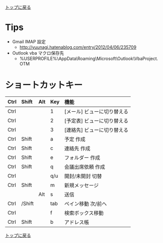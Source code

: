 [トップに戻る](../index.md)

# Tips
- Gmail IMAP 設定
	- http://yuunagi.hatenablog.com/entry/2012/04/06/235709
- Outlook vba マクロ保存先
	- %USERPROFILE%\AppData\Roaming\Microsoft\Outlook\VbaProject.OTM

# ショートカットキー

|Ctrl|Shift|Alt|Key|機能|
|:---|:---|:---|:---|:---|
|Ctrl|||1|[メール] ビューに切り替える|
|Ctrl|||2|[予定表] ビューに切り替える|
|Ctrl|||3|[連絡先] ビューに切り替える|
|Ctrl|Shift||a|予定 作成|
|Ctrl|Shift||c|連絡先 作成|
|Ctrl|Shift||e|フォルダー 作成|
|Ctrl|Shift||q|会議出席依頼 作成|
|Ctrl|||q/u|開封/未開封 切替|
|Ctrl|Shift||m|新規メッセージ|
|||Alt|s|送信|
|Ctrl|/Shift||tab|ペイン移動 次/前へ|
|Ctrl|||f|検索ボックス移動|
|Ctrl|Shift||b|アドレス帳|

[トップに戻る](../index.md)
